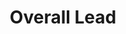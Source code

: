 ---
name: "Katelyn"
title: "Overall Lead"
image: "/uploads/leads/Katelyn.avif"
# email: "email@email.org"
# phone: "+1-555-0102"
# bio: "Katelyn is an overall lead who effectively guides the team. She's instrumental in fostering collaboration and driving our projects forward."
order: 2
draft: false
---
